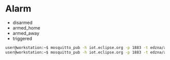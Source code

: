 # Alarm

- disarmed
- armed_home
- armed_away
- triggered

```sh
user@workstation:~$ mosquitto_pub -h iot.eclipse.org -p 1883 -t edzna/alarm -m disarmed
user@workstation:~$ mosquitto_pub -h iot.eclipse.org -p 1883 -t edzna/alarm -m disarmed
```